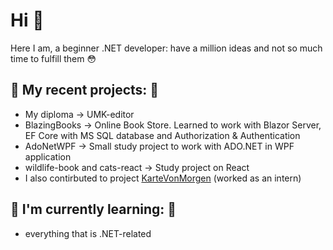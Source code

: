 # Hi 👋

Here I am, a beginner .NET developer: have a million ideas and not so much time to fulfill them 😳

## 🧐 My recent projects: 🧐
- My diploma -> UMK-editor
- BlazingBooks -> Online Book Store. Learned to work with Blazor Server, EF Core with MS SQL database and Authorization & Authentication
- AdoNetWPF -> Small study project to work with ADO.NET in WPF application
- wildlife-book and cats-react -> Study project on React
- I also contirbuted to project [KarteVonMorgen](https://github.com/kartevonmorgen/kartevonmorgen.ts/) (worked as an intern)

## 🤨 I'm currently learning: 🤨
- everything that is .NET-related

<!--
**astrology-noob/astrology-noob** is a ✨ _special_ ✨ repository because its `README.md` (this file) appears on your GitHub profile.

Here are some ideas to get you started:

- 🔭 I’m currently working on ...
- 🌱 I’m currently learning ...
- 👯 I’m looking to collaborate on ...
- 🤔 I’m looking for help with ...
- 💬 Ask me about ...
- 📫 How to reach me: ...
- 😄 Pronouns: ...
- ⚡ Fun fact: ...
-->

